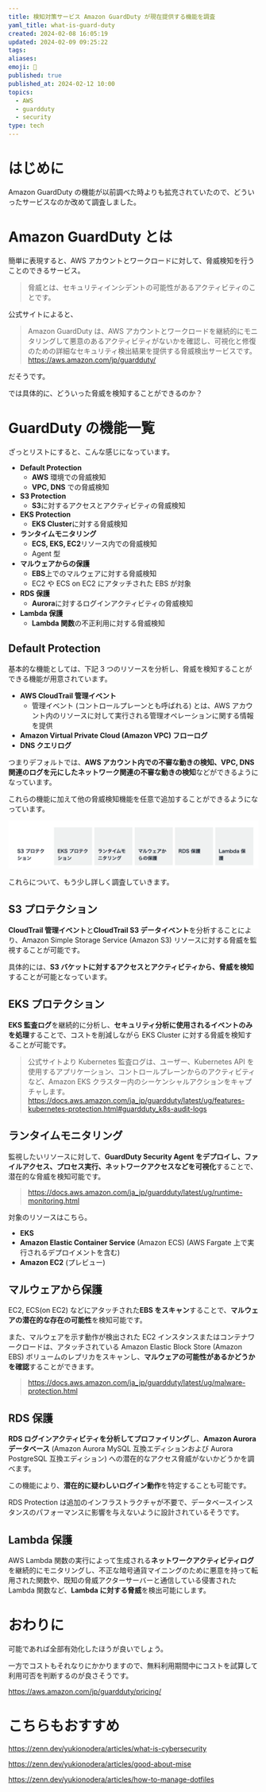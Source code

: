 ```yaml
---
title: 検知対策サービス Amazon GuardDuty が現在提供する機能を調査
yaml_title: what-is-guard-duty
created: 2024-02-08 16:05:19
updated: 2024-02-09 09:25:22
tags: 
aliases: 
emoji: 🐷
published: true
published_at: 2024-02-12 10:00
topics:
  - AWS
  - guardduty
  - security
type: tech
---
```


# はじめに

Amazon GuardDuty の機能が以前調べた時よりも拡充されていたので、どういったサービスなのか改めて調査しました。

# Amazon GuardDuty とは

簡単に表現すると、AWS アカウントとワークロードに対して、脅威検知を行うことのできるサービス。

> 脅威とは、セキュリティインシデントの可能性があるアクティビティのことです。

公式サイトによると、

> Amazon GuardDuty は、AWS アカウントとワークロードを継続的にモニタリングして悪意のあるアクティビティがないかを確認し、可視化と修復のための詳細なセキュリティ検出結果を提供する脅威検出サービスです。
https://aws.amazon.com/jp/guardduty/

だそうです。

では具体的に、どういった脅威を検知することができるのか？

# GuardDuty の機能一覧

ざっとリストにすると、こんな感じになっています。

- **Default Protection**
	- **AWS** 環境での脅威検知
	- **VPC, DNS** での脅威検知
- **S3 Protection**
	- **S3**に対するアクセスとアクティビティの脅威検知
- **EKS Protection**
	- **EKS Cluster**に対する脅威検知
- **ランタイムモニタリング**
	- **ECS, EKS, EC2**リソース内での脅威検知
	- Agent 型
- **マルウェアからの保護**
	- **EBS**上でのマルウェアに対する脅威検知
	- EC2 や ECS on EC2 にアタッチされた EBS が対象
- **RDS 保護**
	- **Aurora**に対するログインアクティビティの脅威検知
- **Lambda 保護**
	- **Lambda 関数**の不正利用に対する脅威検知

## Default Protection

基本的な機能としては、下記 3 つのリソースを分析し、脅威を検知することができる機能が用意されています。

- **AWS CloudTrail 管理イベント**
    - 管理イベント (コントロールプレーンとも呼ばれる) とは、AWS アカウント内のリソースに対して実行される管理オペレーションに関する情報を提供
- **Amazon Virtual Private Cloud (Amazon VPC) フローログ**
- **DNS クエリログ**

つまりデフォルトでは、**AWS アカウント内での不審な動きの検知、VPC, DNS 関連のログを元にしたネットワーク関連の不審な動きの検知**などができるようになっています。

これらの機能に加えて他の脅威検知機能を任意で追加することができるようになっています。

![](/images/what-is-guard-duty-20240208041229.png)

これらについて、もう少し詳しく調査していきます。

## S3 プロテクション

**CloudTrail 管理イベント**と**CloudTrail S3 データイベント**を分析することにより、Amazon Simple Storage Service (Amazon S3) リソースに対する脅威を監視することが可能です。

具体的には、**S3 バケットに対するアクセスとアクティビティから、脅威を検知**することが可能となっています。

## EKS プロテクション

**EKS 監査ログ**を継続的に分析し、**セキュリティ分析に使用されるイベントのみを処理**することで、コストを削減しながら EKS Cluster に対する脅威を検知することが可能です。

> 公式サイトより
> Kubernetes 監査ログは、ユーザー、Kubernetes API を使用するアプリケーション、コントロールプレーンからのアクティビティなど、Amazon EKS クラスター内のシーケンシャルアクションをキャプチャします。
https://docs.aws.amazon.com/ja_jp/guardduty/latest/ug/features-kubernetes-protection.html#guardduty_k8s-audit-logs

## ランタイムモニタリング

監視したいリソースに対して、**GuardDuty Security Agent をデプロイし、ファイルアクセス、プロセス実行、ネットワークアクセスなどを可視化**することで、潜在的な脅威を検知可能です。

> https://docs.aws.amazon.com/ja_jp/guardduty/latest/ug/runtime-monitoring.html

対象のリソースはこちら。

- **EKS**
- **Amazon Elastic Container Service** (Amazon ECS) (AWS Fargate 上で実行されるデプロイメントを含む)
- **Amazon EC2** (プレビュー) 

## マルウェアから保護

EC2, ECS(on EC2) などにアタッチされた**EBS をスキャン**することで、**マルウェアの潜在的な存在の可能性**を検知可能です。

また、マルウェアを示す動作が検出された EC2 インスタンスまたはコンテナワークロードは、アタッチされている Amazon Elastic Block Store (Amazon EBS) ボリュームのレプリカをスキャンし、**マルウェアの可能性があるかどうかを確認**することができます。

> 
> https://docs.aws.amazon.com/ja_jp/guardduty/latest/ug/malware-protection.html

## RDS 保護

**RDS ログインアクティビティを分析してプロファイリング**し、**Amazon Aurora データベース** (Amazon Aurora MySQL 互換エディションおよび Aurora PostgreSQL 互換エディション) への潜在的なアクセス脅威がないかどうかを調べます。

この機能により、**潜在的に疑わしいログイン動作**を特定することも可能です。

RDS Protection は追加のインフラストラクチャが不要で、データベースインスタンスのパフォーマンスに影響を与えないように設計されているそうです。

## Lambda 保護

AWS Lambda 関数の実行によって生成される**ネットワークアクティビティログ**を継続的にモニタリングし、不正な暗号通貨マイニングのために悪意を持って転用された関数や、既知の脅威アクターサーバーと通信している侵害された Lambda 関数など、**Lambda に対する脅威**を検出可能にします。

# おわりに

可能であれば全部有効化したほうが良いでしょう。

一方でコストもそれなりにかかりますので、無料利用期間中にコストを試算して利用可否を判断するのが良さそうです。

https://aws.amazon.com/jp/guardduty/pricing/

# こちらもおすすめ

https://zenn.dev/yukionodera/articles/what-is-cybersecurity

https://zenn.dev/yukionodera/articles/good-about-mise

https://zenn.dev/yukionodera/articles/how-to-manage-dotfiles
